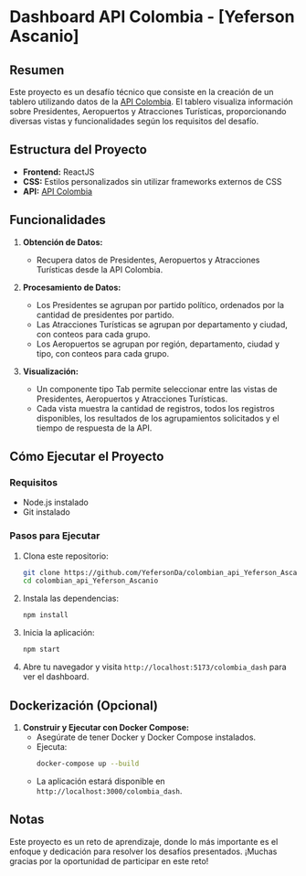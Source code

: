 
# Dashboard API Colombia - [Yeferson Ascanio]

## Resumen

Este proyecto es un desafío técnico que consiste en la creación de un tablero utilizando datos de la [API Colombia](https://api-colombia.com/). El tablero visualiza información sobre Presidentes, Aeropuertos y Atracciones Turísticas, proporcionando diversas vistas y funcionalidades según los requisitos del desafío.

## Estructura del Proyecto

- **Frontend:** ReactJS
- **CSS:** Estilos personalizados sin utilizar frameworks externos de CSS
- **API:** [API Colombia](https://api-colombia.com/)

## Funcionalidades

1. **Obtención de Datos:**
   - Recupera datos de Presidentes, Aeropuertos y Atracciones Turísticas desde la API Colombia.

2. **Procesamiento de Datos:**
   - Los Presidentes se agrupan por partido político, ordenados por la cantidad de presidentes por partido.
   - Las Atracciones Turísticas se agrupan por departamento y ciudad, con conteos para cada grupo.
   - Los Aeropuertos se agrupan por región, departamento, ciudad y tipo, con conteos para cada grupo.

3. **Visualización:**
   - Un componente tipo Tab permite seleccionar entre las vistas de Presidentes, Aeropuertos y Atracciones Turísticas.
   - Cada vista muestra la cantidad de registros, todos los registros disponibles, los resultados de los agrupamientos solicitados y el tiempo de respuesta de la API.

## Cómo Ejecutar el Proyecto

### Requisitos

- Node.js instalado
- Git instalado

### Pasos para Ejecutar

1. Clona este repositorio:
   ```bash
   git clone https://github.com/YefersonDa/colombian_api_Yeferson_Ascanio
   cd colombian_api_Yeferson_Ascanio
   ```

2. Instala las dependencias:
   ```bash
   npm install
   ```

3. Inicia la aplicación:
   ```bash
   npm start
   ```

4. Abre tu navegador y visita `http://localhost:5173/colombia_dash` para ver el dashboard.

## Dockerización (Opcional)

1. **Construir y Ejecutar con Docker Compose:**
   - Asegúrate de tener Docker y Docker Compose instalados.
   - Ejecuta:
     ```bash
     docker-compose up --build
     ```
   - La aplicación estará disponible en `http://localhost:3000/colombia_dash`.

## Notas

Este proyecto es un reto de aprendizaje, donde lo más importante es el enfoque y dedicación para resolver los desafíos presentados. ¡Muchas gracias por la oportunidad de participar en este reto!
